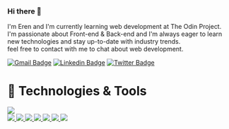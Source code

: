 ### Hi there 👋

 I'm Eren and I'm currently learning web development at The Odin Project. <br>
 I'm passionate about Front-end & Back-end and I'm always eager to learn new technologies and stay up-to-date with industry trends. <br>
 feel free to contact with me to chat about web development.
 
 
 [![Gmail Badge](https://img.shields.io/badge/-erenova6@gmail.com-c14438?style=flat&logo=Gmail&logoColor=white)](mailto:erenova6@gmail.com "Connect via Email")
[![Linkedin Badge](https://img.shields.io/badge/-eren%20kaya-0072b1?style=flat&logo=Linkedin&logoColor=white)](https://www.linkedin.com/in/erenova/ "Connect on LinkedIn")
[![Twitter Badge](https://img.shields.io/badge/-@erenova0-00acee?style=flat&logo=Twitter&logoColor=white)](https://twitter.com/erenova0 "Follow on Twitter")
 
# 🔧 Technologies & Tools


<p align="left">
  <a href="https://developer.mozilla.org/en-US/docs/Learn/Getting_started_with_the_web" target="_blank" style="display:flex; flex-direction:row;">
    <img src="https://skillicons.dev/icons?i=html" />
  </a>
  <a href="https://developer.mozilla.org/en-US/docs/Learn/Getting_started_with_the_web" target="_blank" >
    <img src="https://skillicons.dev/icons?i=css" />
  </a>
  <a href="https://developer.mozilla.org/en-US/docs/Learn/Getting_started_with_the_web" target="_blank" >
    <img src="https://skillicons.dev/icons?i=js" />
  </a>
   <a href="https://react.dev/" target="_blank" >
    <img src="https://skillicons.dev/icons?i=react" />
  </a>
   <a href="https://tailwindcss.com/" target="_blank" >
    <img src="https://skillicons.dev/icons?i=tailwind" />
  </a>
  <a href="https://getbootstrap.com/" target="_blank" >
    <img src="https://skillicons.dev/icons?i=bootstrap" />
  </a>
  <a href="https://git-scm.com/doc" target="_blank" >
    <img src="https://skillicons.dev/icons?i=git" />
  </a>
   <a href="https://webpack.js.org/" target="_blank" >
    <img src="https://skillicons.dev/icons?i=webpack&theme=dark"/>
  </a>
</p>
